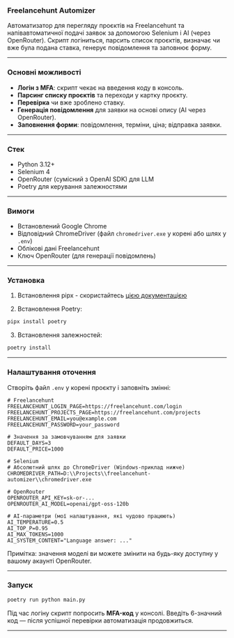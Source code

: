 ### Freelancehunt Automizer

Автоматизатор для перегляду проєктів на Freelancehunt та напівавтоматичної подачі заявок за допомогою Selenium і AI (через OpenRouter). Скрипт логіниться, парсить список проєктів, визначає чи вже була подана ставка, генерує повідомлення та заповнює форму.

---

### Основні можливості
- **Логін з MFA**: скрипт чекає на введення коду в консоль.
- **Парсинг списку проєктів** та переходи у картку проєкту.
- **Перевірка** чи вже зроблено ставку.
- **Генерація повідомлення** для заявки на основі опису (AI через OpenRouter).
- **Заповнення форми**: повідомлення, терміни, ціна; відправка заявки.

---

### Стек
- Python 3.12+
- Selenium 4
- OpenRouter (сумісний з OpenAI SDK) для LLM
- Poetry для керування залежностями

---

### Вимоги
- Встановлений Google Chrome
- Відповідний ChromeDriver (файл `chromedriver.exe` у корені або шлях у `.env`)
- Облікові дані Freelancehunt
- Ключ OpenRouter (для генерації повідомлень)

---

### Установка

1. Встановлення pipx - скористайтесь <a href="https://pipx.pypa.io/stable/installation/">цією документацією</a>

2. Встановлення Poetry:
```bash
pipx install poetry
```

3. Встановлення залежностей:
```bash
poetry install
```

---

### Налаштування оточення
Створіть файл `.env` у корені проєкту і заповніть змінні:
```env
# Freelancehunt
FREELANCEHUNT_LOGIN_PAGE=https://freelancehunt.com/login
FREELANCEHUNT_PROJECTS_PAGE=https://freelancehunt.com/projects
FREELANCEHUNT_EMAIL=you@example.com
FREELANCEHUNT_PASSWORD=your_password

# Значення за замовчуванням для заявки
DEFAULT_DAYS=3
DEFAULT_PRICE=1000

# Selenium
# Абсолютний шлях до ChromeDriver (Windows-приклад нижче)
CHROMEDRIVER_PATH=D:\\Projects\\freelancehunt-automizer\\chromedriver.exe

# OpenRouter
OPENROUTER_API_KEY=sk-or-...
OPENROUTER_AI_MODEL=openai/gpt-oss-120b 

# AI-параметри (мої налаштування, які чудово працюють)
AI_TEMPERATURE=0.5
AI_TOP_P=0.95
AI_MAX_TOKENS=1000
AI_SYSTEM_CONTENT="Language answer: ..."
```

Примітка: значення моделі ви можете змінити на будь-яку доступну у вашому акаунті OpenRouter.

---

### Запуск

```bash
poetry run python main.py
```

Під час логіну скрипт попросить **MFA-код** у консолі. Введіть 6-значний код — після успішної перевірки автоматизація продовжиться.

---


